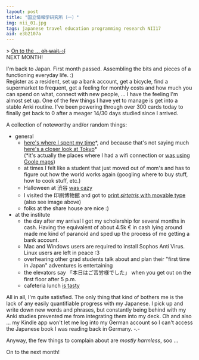 ```yaml
---
layout: post
title: "国立情報学研究所〔一〕"
img: nii_01.jpg
tags: japanese travel education programming research NII17
aid: e3b2107a
---
```


&gt; [On to the ... <span style="text-decoration: line-through;">oh wait. :(</spann>](?a=17d61d5b)  
NEXT MONTH!

I'm back to Japan. First month passed. Assembling the bits and pieces of a functioning everyday life. :)  
Register as a resident, set up a bank account, get a bicycle, find a supermarket to frequent, get a feeling for monthly costs and how much you can spend on what, connect with new people, ... I have the feeling I'm almost set up. One of the few things I have yet to manage is get into a stable Anki routine. I've been powering through over 300 cards today to finally get back to 0 after a meager 14/30 days studied since I arrived.

A collection of noteworthy and/or random things:  

* general
    * [here's where I spent my time](static/img/blog/nii_add_00_heatmap_h.jpg)\*, and because that's not saying much [here's a closer look at Tokyo](static/img/blog/nii_add_01_heatmap_t.jpg)\*<br>(\*it's actually the places where I had a wifi connection or [was using Goole maps](https://github.com/theopolisme/location-history-visualizer))
    * at times I felt like a student that just moved out of mom's and has to figure out how the world works again (googling where to buy stuff, how to cook stuff, etc.)
    * Halloween at <span class="mixlang"><span class="swap" swap="Shibuya"><span class="inner">渋谷</span></span></span> [was cazy](static/img/blog/nii_add_03.jpg)
    * I visited the <span class="mixlang"><span class="swap" swap="Printing Museum"><span class="inner">印刷博物館</span></span></span> and got to [print *sirtetris* with movable type](static/img/blog/nii_add_04.jpg) (also see image above)
    * folks at the share house are nice :)
* at the institute
    * the day after my arrival I got my scholarship for several months in cash. Having the equivalent of about 4.5k € in cash lying around made me kind of paranoid and sped up the process of me getting a bank account.
    * Mac and Windows users are required to install Sophos Anti Virus. Linux users are left in peace :3
    * overhearing other grad students talk about and plan their "first time in Japan" adventures is entertaining
    * the elevators say <span class="mixlang"><span class="swap" swap="&quot;Thank you for your hard work today&quot;"><span class="inner">「本日はご苦労様でした」</span></span></span> when you get out on the first floor after 5 p.m.
    * cafeteria lunch [is tasty](static/img/blog/nii_add_02.jpg)

All in all, I'm quite satisfied. The only thing that kind of bothers me is the lack of any easily quantifiable progress with my Japanese. I pick up and write down new words and phrases, but constantly being behind with my Anki studies prevented me from integrating them into my deck. Oh and also ... my Kindle app won't let me log into my German account so I can't access the Japanese book I was reading back in Germany. -.-

Anyway, the few things to complain about are *mostly harmless*, soo ...

On to the next month!